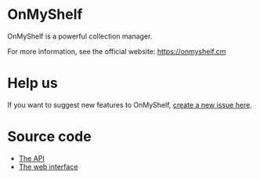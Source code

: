 # OnMyShelf

OnMyShelf is a powerful collection manager.

For more information, see the official website: https://onmyshelf.cm

# Help us
If you want to suggest new features to OnMyShelf, [create a new issue here](https://github.com/onmyshelf/onmyshelf/issues).

# Source code
- [The API](https://github.com/onmyshelf/api)
- [The web interface](https://github.com/onmyshelf/front)
